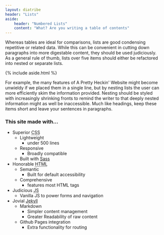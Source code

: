 ```yaml
---
layout: diatribe
header: "Lists"
aside:
    header: "Numbered Lists"
    content: "What? Are you writing a table of contents"
---
```


<div>
    <p>
        Whereas tables are ideal for comparisons, lists are good condensing repetitive or related data. While
        this
        can be convenient in cutting down paragraphs into more digestable content, they should be used
        judiciously. As a general rule of thumb, lists over five items should either be refactored into nested
        or separate lists.
    </p>
    {% include aside.html %}
</div>

For example, the many features of A Pretty Heckin' Website might become unwieldy if we placed them in a
single line, but by nesting lists the user can more efficiently skim the information provided. Nesting
should be styled with increasingly shrinking fronts to remind the writer to that deeply nested information
might as well be inaccessible. Much like headings, keep these items short and leave your sentences in
paragraphs.

### This site made with...

* Superior <abbr title="Cascading Style Sheets">CSS</abbr>
    * Lightweight
        * under 500 lines
    * Responsive
        * Broadly compatible 
    * Built with [Sass](https://sass-lang.com/)
* Honorable <abbr title="HyperText Markup Language">HTML</abbr>
    * Semantic
        * Built for default accessibility
    * Comprehensive
        * features most <abbr>HTML</abbr> tags
* Judicious <abbr title="Javascript">JS</abbr>
    * Vanilla JS to power forms and navigation
* Jovial [Jekyll](https://jekyllrb.com)
    * Markdown
        * Simpler content management
        * Greater Readability of raw content
    * Github Pages integration
        * Extra functionality for routing
